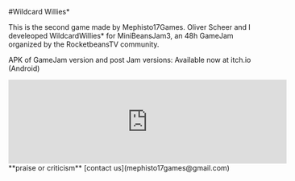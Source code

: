 #Wildcard Willies*

This is the second game made by Mephisto17Games. Oliver Scheer and I develeoped WildcardWillies* for MiniBeansJam3, an 48h GameJam organized by the RocketbeansTV community.

APK of GameJam version and post Jam versions: Available now at itch.io (Android)
<iframe frameborder="0" src="https://itch.io/embed/374648" width="552" height="167"></iframe>
**praise or criticism** [contact us](mephisto17games@gmail.com)
